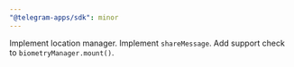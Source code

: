 ```yaml
---
"@telegram-apps/sdk": minor
---
```


Implement location manager. Implement `shareMessage`. Add support check to `biometryManager.mount()`.
